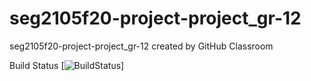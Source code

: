 # seg2105f20-project-project_gr-12
seg2105f20-project-project_gr-12 created by GitHub Classroom

Build Status
[![BuildStatus](https://circleci.com/gh/SEG2105-uottawa/seg2105f20-project-project_gr-12.png?branch=master)]
